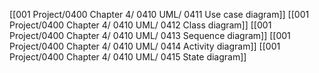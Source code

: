 [[001 Project/0400 Chapter 4/ 0410 UML/ 0411 Use case diagram]]
[[001 Project/0400 Chapter 4/ 0410 UML/ 0412 Class diagram]]
[[001 Project/0400 Chapter 4/ 0410 UML/ 0413 Sequence diagram]]
[[001 Project/0400 Chapter 4/ 0410 UML/ 0414 Activity diagram]]
[[001 Project/0400 Chapter 4/ 0410 UML/ 0415 State diagram]]
